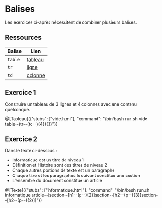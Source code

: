 # Balises

Les exercices ci-après nécessitent de combiner plusieurs balises.

## Ressources
|Balise|Lien|
|------|----|
|`table`|[tableau](https://www.w3schools.com/tags/tag_table.asp)|
|`tr`|[ligne](https://www.w3schools.com/tags/tag_tr.asp)|
|`td`|[colonne](https://www.w3schools.com/tags/tag_td.asp)|

## Exercice 1
Construire un tableau de 3 lignes et 4 colonnes avec une contenu quelconque.

@[Tableau]({"stubs": ["vide.html"], "command": "/bin/bash run.sh vide table--(tr--(td--){4}){3}"})

## Exercice 2

Dans le texte ci-dessous :
- Informatique est un titre de niveau 1
- Définition et Histoire sont des titres de niveau 2
- Chaque autres portions de texte est un paragraphe
- Chaque titre et les paragraphes le suivant constitue une section
- L'ensemble du document constitue un article
 
@[Texte]({"stubs": ["informatique.html"], "command": "/bin/bash run.sh informatique article--[section--[h1--(p--){2}]section--[h2--(p--){3}]section--[h2--(p--){2}]]"})